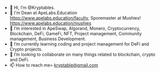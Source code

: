 - 👋 Hi, I’m @Kryptables.
- 💪 I'm Dean at ApeLabs.Education <https://www.apelabs.education/faculty>, Sporemaster at Mushies! <https://www.apelabs.education/mushies> 
- 👀 I’m interested in ApeSwap, Algorand, Monero, Cryptocurrency, Blockchain, DeFi, GameFi, NFT, Project management, Community management, Business Development.
- 🌱 I’m currently learning coding and project management for DeFi and Crypto projects.
- 💞️ I’m looking to collaborate on many things  related to blockchain, crypto and DeFi.
- 📫 How to reach me= kryptable@gmail.com

<!---
Kryptables/Kryptables is a ✨ special ✨ repository because its `README.md` (this file) appears on your GitHub profile.
You can click the Preview link to take a look at your changes.
--->
